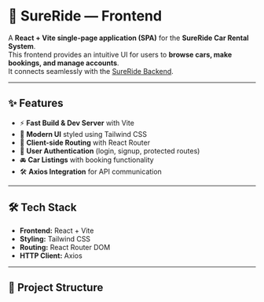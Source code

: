 # 🎨 SureRide — Frontend

A **React + Vite single-page application (SPA)** for the **SureRide Car Rental System**.  
This frontend provides an intuitive UI for users to **browse cars, make bookings, and manage accounts**.  
It connects seamlessly with the [SureRide Backend](../backend).

---

## ✨ Features

- ⚡ **Fast Build & Dev Server** with Vite  
- 🎨 **Modern UI** styled using Tailwind CSS  
- 🔗 **Client-side Routing** with React Router  
- 🔐 **User Authentication** (login, signup, protected routes)  
- 🚘 **Car Listings** with booking functionality  
- 🛠 **Axios Integration** for API communication  

---

## 🛠 Tech Stack

- **Frontend:** React + Vite  
- **Styling:** Tailwind CSS  
- **Routing:** React Router DOM  
- **HTTP Client:** Axios  

---

## 📂 Project Structure

